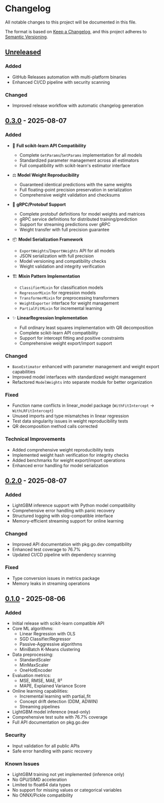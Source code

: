 # Changelog

All notable changes to this project will be documented in this file.

The format is based on [Keep a Changelog](https://keepachangelog.com/en/1.1.0/),
and this project adheres to [Semantic Versioning](https://semver.org/spec/v2.0.0.html).

## [Unreleased]

### Added
- GitHub Releases automation with multi-platform binaries
- Enhanced CI/CD pipeline with security scanning

### Changed
- Improved release workflow with automatic changelog generation

## [0.3.0] - 2025-08-07

### Added
- 🎯 **Full scikit-learn API Compatibility**
  - Complete `GetParams`/`SetParams` implementation for all models
  - Standardized parameter management across all estimators
  - Full compatibility with scikit-learn's estimator interface

- ⚖️ **Model Weight Reproducibility**
  - Guaranteed identical predictions with the same weights
  - Full floating-point precision preservation in serialization
  - Comprehensive weight validation and checksums

- 🔄 **gRPC/Protobuf Support**
  - Complete protobuf definitions for model weights and matrices
  - gRPC service definitions for distributed training/prediction
  - Support for streaming predictions over gRPC
  - Weight transfer with full precision guarantee

- 📦 **Model Serialization Framework**
  - `ExportWeights`/`ImportWeights` API for all models
  - JSON serialization with full precision
  - Model versioning and compatibility checks
  - Weight validation and integrity verification

- 🏗️ **Mixin Pattern Implementation**
  - `ClassifierMixin` for classification models
  - `RegressorMixin` for regression models  
  - `TransformerMixin` for preprocessing transformers
  - `WeightExporter` interface for weight management
  - `PartialFitMixin` for incremental learning

- ✨ **LinearRegression Implementation**
  - Full ordinary least squares implementation with QR decomposition
  - Complete scikit-learn API compatibility
  - Support for intercept fitting and positive constraints
  - Comprehensive weight export/import support

### Changed
- `BaseEstimator` enhanced with parameter management and weight export capabilities
- Improved model interfaces with standardized weight management
- Refactored `ModelWeights` into separate module for better organization

### Fixed
- Function name conflicts in linear_model package (`WithFitIntercept` → `WithLRFitIntercept`)
- Unused imports and type mismatches in linear regression
- Test data singularity issues in weight reproducibility tests
- QR decomposition method calls corrected

### Technical Improvements
- Added comprehensive weight reproducibility tests
- Implemented weight hash verification for integrity checks
- Added benchmarks for weight export/import operations
- Enhanced error handling for model serialization

## [0.2.0] - 2025-08-07

### Added
- LightGBM inference support with Python model compatibility
- Comprehensive error handling with panic recovery
- Structured logging with slog-compatible interface
- Memory-efficient streaming support for online learning

### Changed
- Improved API documentation with pkg.go.dev compatibility
- Enhanced test coverage to 76.7%
- Updated CI/CD pipeline with dependency scanning

### Fixed
- Type conversion issues in metrics package
- Memory leaks in streaming operations

## [0.1.0] - 2025-08-06

### Added
- Initial release with scikit-learn compatible API
- Core ML algorithms:
  - Linear Regression with OLS
  - SGD Classifier/Regressor
  - Passive-Aggressive algorithms
  - MiniBatch K-Means clustering
- Data preprocessing:
  - StandardScaler
  - MinMaxScaler
  - OneHotEncoder
- Evaluation metrics:
  - MSE, RMSE, MAE, R²
  - MAPE, Explained Variance Score
- Online learning capabilities:
  - Incremental learning with partial_fit
  - Concept drift detection (DDM, ADWIN)
  - Streaming pipelines
- LightGBM model inference (read-only)
- Comprehensive test suite with 76.7% coverage
- Full API documentation on pkg.go.dev

### Security
- Input validation for all public APIs
- Safe error handling with panic recovery

### Known Issues
- LightGBM training not yet implemented (inference only)
- No GPU/SIMD acceleration
- Limited to float64 data types
- No support for missing values or categorical variables
- No ONNX/Pickle compatibility

[Unreleased]: https://github.com/YuminosukeSato/scigo/compare/v0.3.0...HEAD
[0.3.0]: https://github.com/YuminosukeSato/scigo/compare/v0.2.0...v0.3.0
[0.2.0]: https://github.com/YuminosukeSato/scigo/compare/v0.1.0...v0.2.0
[0.1.0]: https://github.com/YuminosukeSato/scigo/releases/tag/v0.1.0